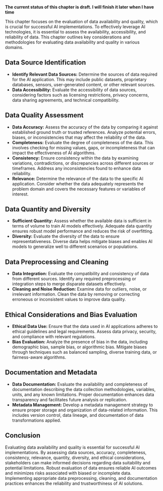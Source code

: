 **The current status of this chapter is draft. I will finish it later when I have time**

This chapter focuses on the evaluation of data availability and quality, which is crucial for successful AI implementations. To effectively leverage AI technologies, it is essential to assess the availability, accessibility, and reliability of data. This chapter outlines key considerations and methodologies for evaluating data availability and quality in various domains.

Data Source Identification
--------------------------

* **Identify Relevant Data Sources:** Determine the sources of data required for the AI application. This may include public datasets, proprietary databases, sensors, user-generated content, or other relevant sources.
* **Data Accessibility:** Evaluate the accessibility of data sources, considering factors such as licensing restrictions, privacy concerns, data sharing agreements, and technical compatibility.

Data Quality Assessment
-----------------------

* **Data Accuracy:** Assess the accuracy of the data by comparing it against established ground truth or trusted references. Analyze potential errors, biases, or inconsistencies that may affect the reliability of the data.
* **Completeness:** Evaluate the degree of completeness of the data. This involves checking for missing values, gaps, or incompleteness that can impact the effectiveness of AI algorithms.
* **Consistency:** Ensure consistency within the data by examining variations, contradictions, or discrepancies across different sources or timeframes. Address any inconsistencies found to enhance data reliability.
* **Relevance:** Determine the relevance of the data to the specific AI application. Consider whether the data adequately represents the problem domain and covers the necessary features or variables of interest.

Data Quantity and Diversity
---------------------------

* **Sufficient Quantity:** Assess whether the available data is sufficient in terms of volume to train AI models effectively. Adequate data quantity ensures robust model performance and reduces the risk of overfitting.
* **Diversity:** Evaluate the diversity of the data to ensure representativeness. Diverse data helps mitigate biases and enables AI models to generalize well to different scenarios or populations.

Data Preprocessing and Cleaning
-------------------------------

* **Data Integration:** Evaluate the compatibility and consistency of data from different sources. Identify any required preprocessing or integration steps to merge disparate datasets effectively.
* **Cleaning and Noise Reduction:** Examine data for outliers, noise, or irrelevant information. Clean the data by removing or correcting erroneous or inconsistent values to improve data quality.

Ethical Considerations and Bias Evaluation
------------------------------------------

* **Ethical Data Use:** Ensure that the data used in AI applications adheres to ethical guidelines and legal requirements. Assess data privacy, security, and compliance with relevant regulations.
* **Bias Evaluation:** Analyze the presence of bias in the data, including demographic bias, sample bias, or algorithmic bias. Mitigate biases through techniques such as balanced sampling, diverse training data, or fairness-aware algorithms.

Documentation and Metadata
--------------------------

* **Data Documentation:** Evaluate the availability and completeness of documentation describing the data collection methodologies, variables, units, and any known limitations. Proper documentation enhances data transparency and facilitates future analysis or replication.
* **Metadata Management:** Develop a metadata management strategy to ensure proper storage and organization of data-related information. This includes version control, data lineage, and documentation of data transformations applied.

Conclusion
----------

Evaluating data availability and quality is essential for successful AI implementations. By assessing data sources, accuracy, completeness, consistency, relevance, quantity, diversity, and ethical considerations, stakeholders can make informed decisions regarding data suitability and potential limitations. Robust evaluation of data ensures reliable AI outcomes and minimizes risks associated with biased or incomplete data. Implementing appropriate data preprocessing, cleaning, and documentation practices enhances the reliability and trustworthiness of AI solutions.
